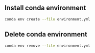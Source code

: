 ## Install conda environment
```bash
conda env create --file environment.yml
```

## Delete conda environment
```bash
conda env remove --file environment.yml
```



